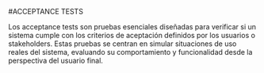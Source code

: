 #ACCEPTANCE TESTS

Los acceptance tests son pruebas esenciales diseñadas para verificar si un sistema cumple con los criterios de aceptación definidos por los usuarios o stakeholders. Estas pruebas se centran en simular situaciones de uso reales del sistema, evaluando su comportamiento y funcionalidad desde la perspectiva del usuario final.
